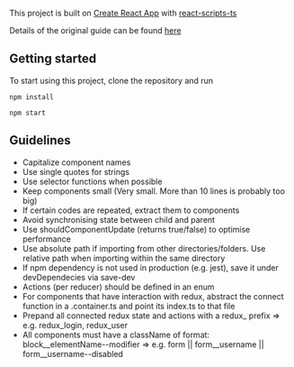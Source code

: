 This project is built on [Create React App](https://github.com/facebookincubator/create-react-app) with [react-scripts-ts](https://www.npmjs.com/package/react-scripts-ts)

Details of the original guide can be found [here](https://github.com/wmonk/create-react-app-typescript/blob/master/template/README.md)

## Getting started
To start using this project, clone the repository and run

`npm install`

`npm start`

## Guidelines
- Capitalize component names
- Use single quotes for strings
- Use selector functions when possible
- Keep components small (Very small. More than 10 lines is probably too big)
- If certain codes are repeated, extract them to components
- Avoid synchronising state between child and parent
- Use shouldComponentUpdate (returns true/false) to optimise performance
- Use absolute path if importing from other directories/folders. Use relative path when importing within the same directory
- If npm dependency is not used in production (e.g. jest), save it under devDependecies via save-dev
- Actions (per reducer) should be defined in an enum
- For components that have interaction with redux, abstract the connect function in a <componentName>.container.ts and point its index.ts to that file
- Prepand all connected redux state and actions with a redux_ prefix => e.g. redux_login, redux_user
- All components must have a className of format: block__elementName--modifier => e.g. form || form__username || form__username--disabled